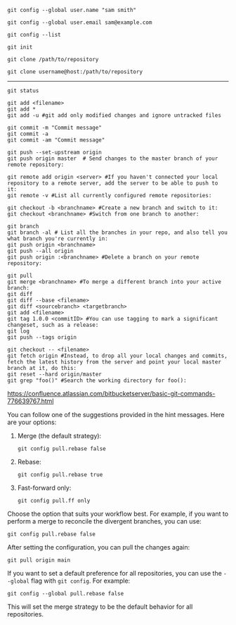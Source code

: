     git config --global user.name "sam smith"
    
    git config --global user.email sam@example.com
    
    git config --list

    git init 

    git clone /path/to/repository
    
    git clone username@host:/path/to/repository
------
    git status
    
    git add <filename>
    git add *
    git add -u #git add only modified changes and ignore untracked files

    git commit -m "Commit message"
    git commit -a
    git commit -am "Commit message"
    
    git push --set-upstream origin
    git push origin master  # Send changes to the master branch of your remote repository:
  
    git remote add origin <server> #If you haven't connected your local repository to a remote server, add the server to be able to push to it:
    git remote -v #List all currently configured remote repositories:

    git checkout -b <branchname> #Create a new branch and switch to it:
    git checkout <branchname> #Switch from one branch to another:
 
    git branch
    git branch -al # List all the branches in your repo, and also tell you what branch you're currently in:
    git push origin <branchname>
    git push --all origin
    git push origin :<branchname> #Delete a branch on your remote repository:

    git pull
    git merge <branchname> #To merge a different branch into your active branch:
    git diff
    git diff --base <filename>
    git diff <sourcebranch> <targetbranch>
    git add <filename>
    git tag 1.0.0 <commitID> #You can use tagging to mark a significant changeset, such as a release:
    git log
    git push --tags origin

    git checkout -- <filename>
    git fetch origin #Instead, to drop all your local changes and commits, fetch the latest history from the server and point your local master branch at it, do this:
    git reset --hard origin/master
    git grep "foo()" #Search the working directory for foo():

https://confluence.atlassian.com/bitbucketserver/basic-git-commands-776639767.html 



You can follow one of the suggestions provided in the hint messages. Here are your options:

1. Merge (the default strategy):
   ```
   git config pull.rebase false
   ```

2. Rebase:
   ```
   git config pull.rebase true
   ```

3. Fast-forward only:
   ```
   git config pull.ff only
   ```

Choose the option that suits your workflow best. For example, if you want to perform a merge to reconcile the divergent branches, you can use:
```
git config pull.rebase false
```

After setting the configuration, you can pull the changes again:
```
git pull origin main
```

If you want to set a default preference for all repositories, you can use the `--global` flag with `git config`. For example:
```
git config --global pull.rebase false
```

This will set the merge strategy to be the default behavior for all repositories.

